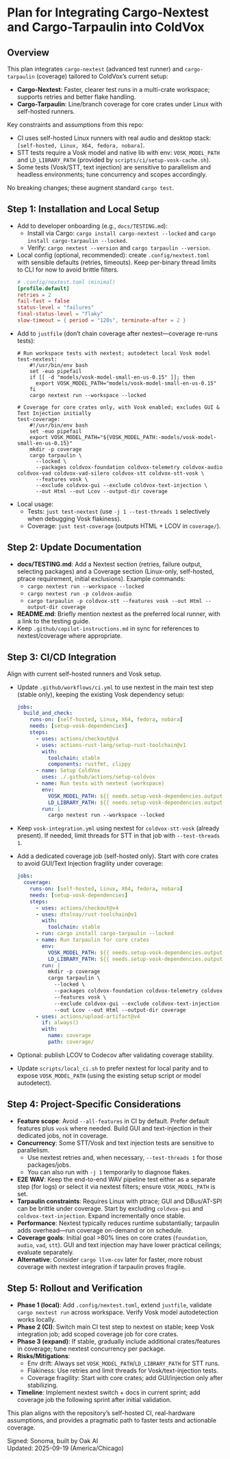 # Plan for Integrating Cargo-Nextest and Cargo-Tarpaulin into ColdVox

## Overview
This plan integrates `cargo-nextest` (advanced test runner) and `cargo-tarpaulin` (coverage) tailored to ColdVox’s current setup:
- **Cargo-Nextest**: Faster, clearer test runs in a multi-crate workspace; supports retries and better flake handling.
- **Cargo-Tarpaulin**: Line/branch coverage for core crates under Linux with self-hosted runners.

Key constraints and assumptions from this repo:
- CI uses self-hosted Linux runners with real audio and desktop stack: `[self-hosted, Linux, X64, fedora, nobara]`.
- STT tests require a Vosk model and native lib with env: `VOSK_MODEL_PATH` and `LD_LIBRARY_PATH` (provided by `scripts/ci/setup-vosk-cache.sh`).
- Some tests (Vosk/STT, text injection) are sensitive to parallelism and headless environments; tune concurrency and scopes accordingly.

No breaking changes; these augment standard `cargo test`.

## Step 1: Installation and Local Setup
- Add to developer onboarding (e.g., `docs/TESTING.md`):
  - Install via Cargo: `cargo install cargo-nextest --locked` and `cargo install cargo-tarpaulin --locked`.
  - Verify: `cargo nextest --version` and `cargo tarpaulin --version`.
- Local config (optional, recommended): create `.config/nextest.toml` with sensible defaults (retries, timeouts). Keep per-binary thread limits to CLI for now to avoid brittle filters.
  ```toml
  # .config/nextest.toml (minimal)
  [profile.default]
  retries = 2
  fail-fast = false
  status-level = "failures"
  final-status-level = "flaky"
  slow-timeout = { period = "120s", terminate-after = 2 }
  ```
- Add to `justfile` (don’t chain coverage after nextest—coverage re-runs tests):
  ```make
  # Run workspace tests with nextest; autodetect local Vosk model
  test-nextest:
      #!/usr/bin/env bash
      set -euo pipefail
      if [[ -d "models/vosk-model-small-en-us-0.15" ]]; then
        export VOSK_MODEL_PATH="models/vosk-model-small-en-us-0.15"
      fi
      cargo nextest run --workspace --locked

  # Coverage for core crates only, with Vosk enabled; excludes GUI & Text Injection initially
  test-coverage:
      #!/usr/bin/env bash
      set -euo pipefail
      export VOSK_MODEL_PATH="${VOSK_MODEL_PATH:-models/vosk-model-small-en-us-0.15}"
      mkdir -p coverage
      cargo tarpaulin \
        --locked \
        --packages coldvox-foundation coldvox-telemetry coldvox-audio coldvox-vad coldvox-vad-silero coldvox-stt coldvox-stt-vosk \
        --features vosk \
        --exclude coldvox-gui --exclude coldvox-text-injection \
        --out Html --out Lcov --output-dir coverage
  ```
- Local usage:
  - Tests: `just test-nextest` (use `-j 1 --test-threads 1` selectively when debugging Vosk flakiness).
  - Coverage: `just test-coverage` (outputs HTML + LCOV in `coverage/`).

## Step 2: Update Documentation
- **docs/TESTING.md**: Add a Nextest section (retries, failure output, selecting packages) and a Coverage section (Linux-only, self-hosted, ptrace requirement, initial exclusions). Example commands:
  - `cargo nextest run --workspace --locked`
  - `cargo nextest run -p coldvox-audio`
  - `cargo tarpaulin -p coldvox-stt --features vosk --out Html --output-dir coverage`
- **README.md**: Briefly mention nextest as the preferred local runner, with a link to the testing guide.
- Keep `.github/copilot-instructions.md` in sync for references to nextest/coverage where appropriate.

## Step 3: CI/CD Integration
Align with current self-hosted runners and Vosk setup.

- Update `.github/workflows/ci.yml` to use nextest in the main test step (stable only), keeping the existing Vosk dependency setup:
  ```yaml
  jobs:
    build_and_check:
      runs-on: [self-hosted, Linux, X64, fedora, nobara]
      needs: [setup-vosk-dependencies]
      steps:
        - uses: actions/checkout@v4
        - uses: actions-rust-lang/setup-rust-toolchain@v1
          with:
            toolchain: stable
            components: rustfmt, clippy
        - name: Setup ColdVox
          uses: ./.github/actions/setup-coldvox
        - name: Run tests with nextest (workspace)
          env:
            VOSK_MODEL_PATH: ${{ needs.setup-vosk-dependencies.outputs.model_path }}
            LD_LIBRARY_PATH: ${{ needs.setup-vosk-dependencies.outputs.lib_path }}
          run: |
            cargo nextest run --workspace --locked
  ```

- Keep `vosk-integration.yml` using nextest for `coldvox-stt-vosk` (already present). If needed, limit threads for STT in that job with `--test-threads 1`.

- Add a dedicated coverage job (self-hosted only). Start with core crates to avoid GUI/Text Injection fragility under coverage:
  ```yaml
  jobs:
    coverage:
      runs-on: [self-hosted, Linux, X64, fedora, nobara]
      needs: [setup-vosk-dependencies]
      steps:
        - uses: actions/checkout@v4
        - uses: dtolnay/rust-toolchain@v1
          with:
            toolchain: stable
        - run: cargo install cargo-tarpaulin --locked
        - name: Run tarpaulin for core crates
          env:
            VOSK_MODEL_PATH: ${{ needs.setup-vosk-dependencies.outputs.model_path }}
            LD_LIBRARY_PATH: ${{ needs.setup-vosk-dependencies.outputs.lib_path }}
          run: |
            mkdir -p coverage
            cargo tarpaulin \
              --locked \
              --packages coldvox-foundation coldvox-telemetry coldvox-audio coldvox-vad coldvox-vad-silero coldvox-stt coldvox-stt-vosk \
              --features vosk \
              --exclude coldvox-gui --exclude coldvox-text-injection \
              --out Lcov --out Html --output-dir coverage
        - uses: actions/upload-artifact@v4
          if: always()
          with:
            name: coverage
            path: coverage/
  ```

- Optional: publish LCOV to Codecov after validating coverage stability.

- Update `scripts/local_ci.sh` to prefer nextest for local parity and to expose `VOSK_MODEL_PATH` (using the existing setup script or model autodetect).

## Step 4: Project-Specific Considerations
- **Feature scope**: Avoid `--all-features` in CI by default. Prefer default features plus `vosk` where needed. Build GUI and text-injection in their dedicated jobs, not in coverage.
- **Concurrency**: Some STT/Vosk and text injection tests are sensitive to parallelism.
  - Use nextest retries and, when necessary, `--test-threads 1` for those packages/jobs.
  - You can also run with `-j 1` temporarily to diagnose flakes.
- **E2E WAV**: Keep the end-to-end WAV pipeline test either as a separate step (for logs) or select it via nextest filters; ensure `VOSK_MODEL_PATH` is set.
- **Tarpaulin constraints**: Requires Linux with ptrace; GUI and DBus/AT-SPI can be brittle under coverage. Start by excluding `coldvox-gui` and `coldvox-text-injection`. Expand incrementally once stable.
- **Performance**: Nextest typically reduces runtime substantially; tarpaulin adds overhead—run coverage on-demand or on schedule.
- **Coverage goals**: Initial goal >80% lines on core crates (`foundation`, `audio`, `vad`, `stt`). GUI and text injection may have lower practical ceilings; evaluate separately.
- **Alternative**: Consider `cargo llvm-cov` later for faster, more robust coverage with nextest integration if tarpaulin proves fragile.

## Step 5: Rollout and Verification
- **Phase 1 (local)**: Add `.config/nextest.toml`, extend `justfile`, validate `cargo nextest run` across workspace. Verify Vosk model autodetection works locally.
- **Phase 2 (CI)**: Switch main CI test step to nextest on stable; keep Vosk integration job; add scoped coverage job for core crates.
- **Phase 3 (expand)**: If stable, gradually include additional crates/features in coverage; tune nextest concurrency per package.
- **Risks/Mitigations**:
  - Env drift: Always set `VOSK_MODEL_PATH`/`LD_LIBRARY_PATH` for STT runs.
  - Flakiness: Use retries and limit threads for Vosk/text-injection tests.
  - Coverage fragility: Start with core crates; add GUI/injection only after stabilizing.
- **Timeline**: Implement nextest switch + docs in current sprint; add coverage job the following sprint after initial validation.

This plan aligns with the repository’s self-hosted CI, real-hardware assumptions, and provides a pragmatic path to faster tests and actionable coverage.

Signed: Sonoma, built by Oak AI  
Updated: 2025-09-19 (America/Chicago)